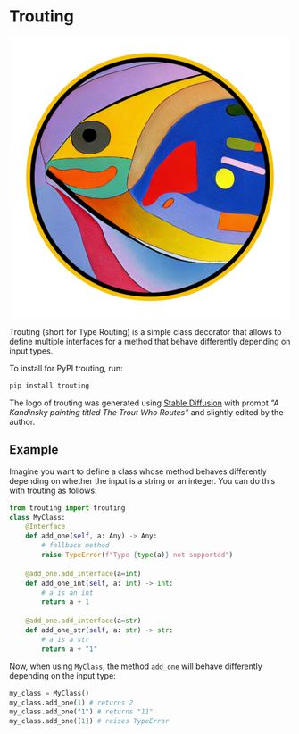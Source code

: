 # Trouting

![](https://github.com/soldni/trouting/raw/main/static/logo.png)

Trouting (short for Type Routing) is a simple class decorator that allows to define multiple interfaces for a method that behave differently depending on input types.

To install for PyPI trouting, run:

```bash
pip install trouting
```

The logo of trouting was generated using [Stable Diffusion](https://github.com/CompVis/stable-diffusion) with prompt *"A Kandinsky painting titled The Trout Who Routes"* and slightly edited by the author.

## Example

Imagine you want to define a class whose method behaves differently depending on whether the input is a string or an integer. You can do this with trouting as follows:

```python
from trouting import trouting
class MyClass:
    @Interface
    def add_one(self, a: Any) -> Any:
        # fallback method
        raise TypeError(f"Type {type(a)} not supported")

    @add_one.add_interface(a=int)
    def add_one_int(self, a: int) -> int:
        # a is an int
        return a + 1

    @add_one.add_interface(a=str)
    def add_one_str(self, a: str) -> str:
        # a is a str
        return a + "1"
```

Now, when using `MyClass`, the method `add_one` will behave differently depending on the input type:

```python
my_class = MyClass()
my_class.add_one(1) # returns 2
my_class.add_one("1") # returns "11"
my_class.add_one([1]) # raises TypeError
```

